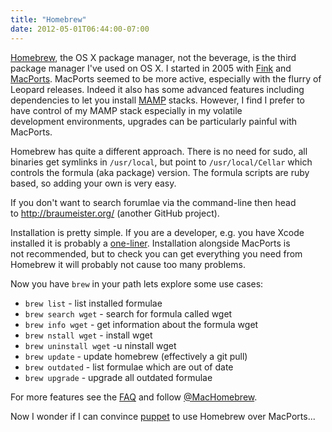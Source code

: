 ```yaml
---
title: "Homebrew"
date: 2012-05-01T06:44:00-07:00
---
```


[Homebrew](https://brew.sh), the OS X package manager, not the beverage, is the third
package manager I've used on OS X. I started in 2005 with
[Fink](http://www.finkproject.org/) and [MacPorts](http://www.macports.org/). 
MacPorts seemed to be more active, especially with the flurry of Leopard releases. 
Indeed it also has some advanced features including dependencies to let you install
[MAMP](http://en.wikipedia.org/wiki/MAMP) stacks. However, I find I prefer to have control
of my MAMP stack especially in my volatile development environments, upgrades can be 
particularly painful with MacPorts.  
  
Homebrew has quite a different approach. There is no need for sudo, all
binaries get symlinks in ``/usr/local``, but point to ``/usr/local/Cellar``
which controls the formula (aka package) version. The formula scripts
are ruby based, so adding your own is very easy.  
  
If you don't want to search forumlae via the command-line then head
to <http://braumeister.org/> (another GitHub project).  
  
Installation is pretty simple. If you are a developer, e.g. you have
Xcode installed it is probably a
[one-liner](https://github.com/mxcl/homebrew/wiki/installation).
Installation alongside MacPorts is not recommended, but to check you can
get everything you need from Homebrew it will probably not cause too
many problems.  
  
Now you have ``brew`` in your path lets explore some use cases:  

-   ``brew list`` - list installed formulae
-   ``brew search wget``  - search for formula called wget
-   ``brew info wget`` - get information about the formula wget
-   ``brew nstall wget`` - install wget
-   ``brew uninstall wget`` -u ninstall wget
-   ``brew update`` - update homebrew (effectively a git pull)
-   ``brew outdated`` - list formulae which are out of date
-   ``brew upgrade`` - upgrade all outdated formulae

For more features see the
[FAQ](https://github.com/mxcl/homebrew/wiki/FAQ) and
follow [@MacHomebrew](https://twitter.com/#!/MacHomebrew).  
  
Now I wonder if I can convince [puppet](http://puppetlabs.com/) to use
Homebrew over MacPorts...